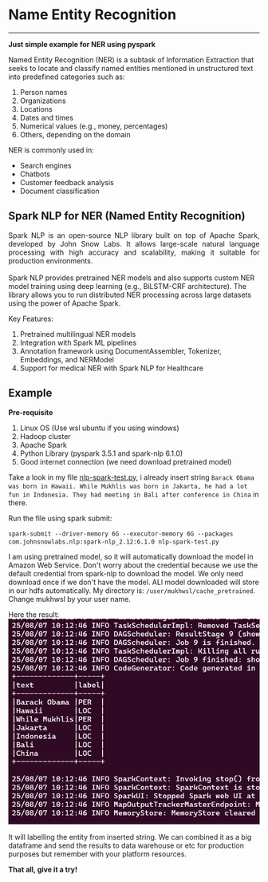 # Name Entity Recognition
---

__Just simple example for NER using pyspark__

Named Entity Recognition (NER) is a subtask of Information Extraction that seeks to locate and classify named entities mentioned in unstructured text into predefined categories such as:
1. Person names
2. Organizations
3. Locations
4. Dates and times
5. Numerical values (e.g., money, percentages)
6. Others, depending on the domain

NER is commonly used in:
- Search engines
- Chatbots
- Customer feedback analysis
- Document classification

## Spark NLP for NER (Named Entity Recognition)

<div style="text-align: justify;"> Spark NLP is an open-source NLP library built on top of Apache Spark, developed by John Snow Labs. It allows large-scale natural language processing with high accuracy and scalability, making it suitable for production environments. </div>
<br>
Spark NLP provides pretrained NER models and also supports custom NER model training using deep learning (e.g., BiLSTM-CRF architecture). The library allows you to run distributed NER processing across large datasets using the power of Apache Spark.

Key Features:
1. Pretrained multilingual NER models
2. Integration with Spark ML pipelines
3. Annotation framework using DocumentAssembler, Tokenizer, Embeddings, and NERModel
4. Support for medical NER with Spark NLP for Healthcare

## Example

__Pre-requisite__
1. Linux OS (Use wsl ubuntu if you using windows)
2. Hadoop cluster
3. Apache Spark
4. Python Library (pyspark 3.5.1 and spark-nlp 6.1.0)
5. Good internet connection (we need download pretrained model)

Take a look in my file [nlp-spark-test.py](https://github.com/MuhammadMukhlis220/Spark/blob/main/name-entity-recognition/nlp-spark-test.py), i already insert string `Barack Obama was born in Hawaii. While Mukhlis was born in Jakarta, he had a lot fun in Indonesia. They had meeting in Bali after conference in China` in there.

Run the file using spark submit: 
```
spark-submit --driver-memory 6G --executor-memory 6G --packages com.johnsnowlabs.nlp:spark-nlp_2.12:6.1.0 nlp-spark-test.py
```
I am using pretrained model, so it will automatically download the model in Amazon Web Service. Don't worry about the credential because we use the default credential from spark-nlp to download the model. We only need download once if we don't have the model. ALl model downloaded will store in our hdfs automatically. My directory is: `/user/mukhwsl/cache_pretrained`. Change mukhwsl by your user name.

Here the result:
<br>
![Alt Text](https://github.com/MuhammadMukhlis220/Spark/blob/main/nlp-name-entity-recognition/pic/result_1.png)

It will labelling the entity from inserted string. We can combined it as a big dataframe and send the results to data warehouse or etc for production purposes but remember with your platform resources.

__That all, give it a try!__
